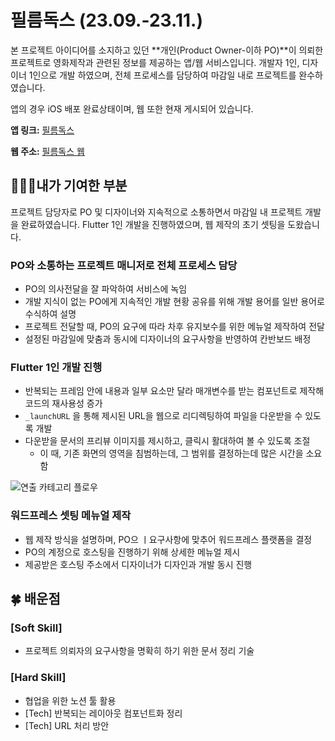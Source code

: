 # 필름독스 (23.09.-23.11.)

본 프로젝트 아이디어를 소지하고 있던 **개인(Product Owner-이하 PO)**이 의뢰한 프로젝트로 영화제작과 관련된 정보를 제공하는 앱/웹 서비스입니다. 
개발자 1인, 디자이너 1인으로 개발 하였으며, 전체 프로세스를 담당하여 마감일 내로 프로젝트를 완수하였습니다.

앱의 경우 iOS 배포 완료상태이며, 웹 또한 현재 게시되어 있습니다.

**앱 링크:** 
[‎필름독스](https://apps.apple.com/kr/app/필름독스/id6474016584)

**웹 주소:**
[필름독스 웹](https://filmdocs.mycafe24.com)


## 👩🏻‍💻내가 기여한 부분

프로젝트 담당자로 PO 및 디자이너와 지속적으로 소통하면서 마감일 내 프로젝트 개발을 완료하였습니다.
Flutter 1인 개발을 진행하였으며, 웹 제작의 초기 셋팅을 도왔습니다.

### PO와 소통하는 프로젝트 매니저로 전체 프로세스 담당

- PO의 의사전달을 잘 파악하여 서비스에 녹임
- 개발 지식이 없는 PO에게 지속적인 개발 현황 공유를 위해 개발 용어를 일반 용어로 수식하여 설명
- 프로젝트 전달할 때, PO의 요구에 따라 차후 유지보수를 위한 메뉴얼 제작하여 전달
- 설정된 마감일에 맞춤과 동시에 디자이너의 요구사항을 반영하여 칸반보드 배정

### Flutter 1인 개발 진행

- 반복되는 프레임 안에 내용과 일부 요소만 달라 매개변수를 받는 컴포넌트로 제작해 코드의 재사용성 증가
- `_launchURL` 을 통해 제시된 URL을 웹으로 리디렉팅하여 파일을 다운받을 수 있도록 개발
- 다운받을 문서의 프리뷰 이미지를 제시하고, 클릭시 활대하여 볼 수 있도록 조절
    - 이 때, 기존 화면의 영역을 침범하는데, 그 범위를 결정하는데 많은 시간을 소요함

 ![연출 카테고리 플로우](https://github.com/user-attachments/assets/5cffafd9-f24b-4860-8c86-8ba2c7626fc5)


### 워드프레스 셋팅 메뉴얼 제작

- 웹 제작 방식을 설명하며, PO으 ㅣ요구사항에 맞추어 워드프레스 플랫폼을 결정
- PO의 계정으로 호스팅을 진행하기 위해 상세한 메뉴얼 제시
- 제공받은 호스팅 주소에서 디자이너가 디자인과 개발 동시 진행


## 🍀 배운점

### [Soft Skill]

- 프로젝트 의뢰자의 요구사항을 명확히 하기 위한 문서 정리 기술

### [Hard Skill]

- 협업을 위한 노션 툴 활용
- [Tech] 반복되는 레이아웃 컴포넌트화 정리
- [Tech] URL 처리 방안

